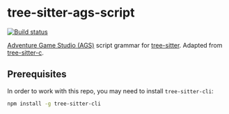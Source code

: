 # tree-sitter-ags-script

[![Build status](https://ci.appveyor.com/api/projects/status/brtkfcqyb9ogu08p?svg=true)](https://ci.appveyor.com/project/edmundito/tree-sitter-ags-script)

[Adventure Game Studio (AGS)](https://adventuregamestudio.co.uk) script grammar for [tree-sitter](https://github.com/tree-sitter/tree-sitter). Adapted from [tree-sitter-c](https://github.com/tree-sitter/tree-sitter-c).

## Prerequisites

In order to work with this repo, you may need to install `tree-sitter-cli`:

```sh
npm install -g tree-sitter-cli
```
